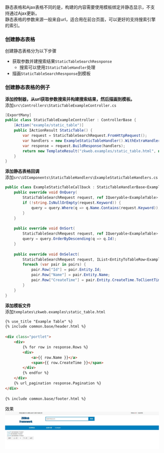 静态表格和Ajax表格不同的是，构建的内容需要使用模板绑定并静态显示，不支持通过Ajax更新。<br/>
静态表格的参数来源一般来自url，适合用在前台页面，可以更好的支持搜索引擎的索引。<br/>

### 创建静态表格

创建静态表格分为以下步骤

- 获取参数并建搜索结果`StaticTableSearchResnponse`
	- 搜索可以使用`IStaticTableHandler`处理
- 描画`StaticTableSearchResnponse`到模板

### 创建静态表格的例子

**添加控制器，从url获取参数搜索并构建搜索结果，然后描画到模板。**<br/>
添加`src\Controllers\StaticTableExampleController.cs`
``` csharp
[ExportMany]
public class StaticTableExampleController : ControllerBase {
	[Action("example/static_table")]
	public IActionResult StaticTable() {
		var request = StaticTableSearchRequest.FromHttpRequest();
		var handlers = new ExampleStaticTableHandler().WithExtraHandlers();
		var response = request.BuildResponse(handlers);
		return new TemplateResult("zkweb.examples/static_table.html", new { response });
	}
}
```

**添加静态表格回调**<br/>
添加`src\UIComponents\StaticTableHandlers\ExampleStaticTableHandlers.cs`<br/>
``` csharp
public class ExampleStaticTableCallback : StaticTableHandlerBase<ExampleTable, long> {
	public override void OnQuery(
		StaticTableSearchRequest request, ref IQueryable<ExampleTable> query) {
		if (!string.IsNullOrEmpty(request.Keyword)) {
			query = query.Where(q => q.Name.Contains(request.Keyword));
		}
	}

	public override void OnSort(
		StaticTableSearchRequest request, ref IQueryable<ExampleTable> query) {
		query = query.OrderByDescending(q => q.Id);
	}

	public override void OnSelect(
		StaticTableSearchRequest request, IList<EntityToTableRow<ExampleTable>> pairs) {
		foreach (var pair in pairs) {
			pair.Row["Id"] = pair.Entity.Id;
			pair.Row["Name"] = pair.Entity.Name;
			pair.Row["CreateTime"] = pair.Entity.CreateTime.ToClientTimeString();
		}
	}
}
```

**添加模板文件**<br/>
添加`templates\zkweb.examples\static_table.html`<br/>
``` html
{% use_title "Example Table" %}
{% include common.base/header.html %}

<div class="portlet">
	<div>
		{% for row in response.Rows %}
		<div>
			<a>{{ row.Name }}</a>
			<span>{{ row.CreateTime }}</span>
		</div>
		{% endfor %}
	</div>
	{% url_pagination response.Pagination %}
</div>

{% include common.base/footer.html %}
```

效果<br/>
![静态表格的效果](../img/static_table_example.jpg)
